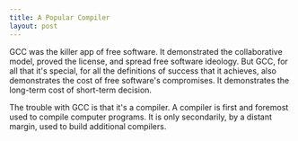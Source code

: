 ```yaml
---
title: A Popular Compiler
layout: post
---
```


GCC was the killer app of free software.  It demonstrated the collaborative model, proved the license, and spread free software ideology.  But GCC, for all that it's special, for all the definitions of success that it achieves, also demonstrates the cost of free software's compromises.  It demonstrates the long-term cost of short-term decision.

The trouble with GCC is that it's a compiler.  A compiler is first and foremost used to compile computer programs.  It is only secondarily, by a distant margin, used to build additional compilers.
